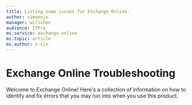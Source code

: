 ```yaml
---
title: Listing some issues for Exchange Online.
author: simonxjx
manager: willchen
audience: ITPro
ms.service: exchange-online
ms.topic: article
ms.author: v-six
---
```


# Exchange Online Troubleshooting

Welcome to Exchange Online! Here's a collection of information on how to identify and fix errors that you may run into when you use this product. 